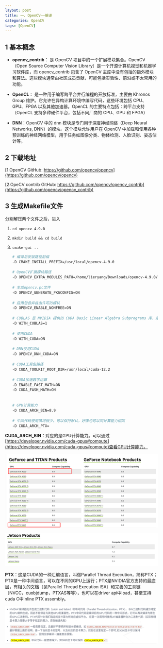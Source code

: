 ```yaml
---
layout: post
title: 一、OpenCV——编译
categories: OpenCV
tags: [OpenCV]
---
```


## 1 基本概念

- **opencv_contrib**： 是 OpenCV 项目中的一个扩展模块集合。OpenCV（Open Source Computer Vision Library）是一个开源计算机视觉和机器学习软件库，而 opencv_contrib 包含了 OpenCV 主库中没有包括的额外模块和算法。这些模块通常由社区成员贡献，可能包括实验性、前沿或不太常用的功能。


- **OpenCL**： 是一种用于编写跨平台并行编程的开放标准，主要由 Khronos Group 维护。它允许在异构计算环境中编写代码，这些环境包括 CPU、GPU、FPGA 以及其他加速器。OpenCL 的主要特点包括：跨平台支持（OpenCL 支持多种硬件平台，包括不同厂商的 CPU、GPU 和 FPGA）

- **DNN**：OpenCV 中的 dnn 模块是专门用于深度神经网络（Deep Neural Networks, DNN）的模块。这个模块允许用户在 OpenCV 中加载和使用各种预训练的神经网络模型，用于任务如图像分类、物体检测、人脸识别、姿态估计等。

## 2 下载地址

[1.OpenCV GitHub: https://github.com/opencv/opencv](https://github.com/opencv/opencv)

[2.OpeCV contrib GitHub: https://github.com/opencv/opencv_contrib](https://github.com/opencv/opencv_contrib)

## 3 生成Makefile文件

分别解压两个文件之后，进入 

1. `cd opencv-4.9.0`

2. `mkdir build && cd build`

3. `cmake-gui ..`

    ```sh
    # 编译后安装路径前缀
    -D CMAKE_INSTALL_PREFIX=/usr/local/opencv-4.9.0 

    # OpenCV扩展模块路径
    -D OPENCV_EXTRA_MODULES_PATH=/home/lieryang/Downloads/opencv-4.9.0/opencv_contrib-4.9.0/modules

    # 生成opencv.pc文件
    -D OPENCV_GENERATE_PKGCONFIG=ON

    # 启用包含非自由许可的模块
    -D OPENCV_ENABLE_NONFREE=ON

    # CUBLAS 是 NVIDIA 提供的 CUDA Basic Linear Algebra Subprograms 库，是一个用于在 NVIDIA GPU 上加速执行基本线性代数运算的高性能库。
    -D WITH_CUBLAS=1

    # 使用CUDA
    -D WITH_CUDA=ON

    # DNN使用CUDA
    -D OPENCV_DNN_CUDA=ON
    
    # CUDA工具包路径
    -D CUDA_TOOLKIT_ROOT_DIR=/usr/local/cuda-12.2

    # CUDA加速数学运算
    -D ENABLE_FAST_MATH=ON
    -D CUDA_FASH_MATH=ON
    

    # GPU计算能力
    -D CUDA_ARCH_BIN=8.9

    # 中间代码使用情况很少，可以保持默认，好像也可以同计算能力相同
    -D CUDA_ARCH_PTX=


    ```

**CUDA_ARCH_BIN**：对应的是GPU计算能力。可以通过[https://developer.nvidia.com/cuda-gpus#compute](https://developer.nvidia.com/cuda-gpus#compute)查看GPU计算能力。

![alt text](image-1.png)

![alt text](image.png)

**PTX**：这是CUDA的一种汇编语言，叫做Parallel Thread Execution，简称PTX；PTX是一种中间语言，可以在不同的GPU上运行；PTX是NVIDIA官方支持的最底层，有相关的文档（见Parallel Thread Execution ISA）和完善的工具链（NVCC，cuobjdump，PTXAS等等），也可以在driver api中load，甚至支持cuda C中inline PTX assembly。

![alt text](image-2.png)

